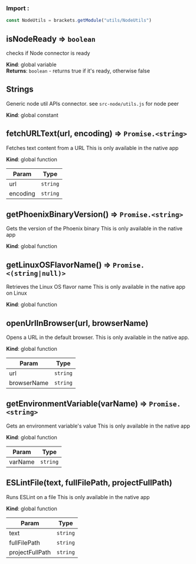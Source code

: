 ### Import :
```js
const NodeUtils = brackets.getModule("utils/NodeUtils")
```

<a name="isNodeReady"></a>

## isNodeReady ⇒ <code>boolean</code>
checks if Node connector is ready

**Kind**: global variable  
**Returns**: <code>boolean</code> - returns true if it's ready, otherwise false  
<a name="Strings"></a>

## Strings
Generic node util APIs connector. see `src-node/utils.js` for node peer

**Kind**: global constant  
<a name="fetchURLText"></a>

## fetchURLText(url, encoding) ⇒ <code>Promise.&lt;string&gt;</code>
Fetches text content from a URL
This is only available in the native app

**Kind**: global function  

| Param | Type |
| --- | --- |
| url | <code>string</code> | 
| encoding | <code>string</code> | 

<a name="getPhoenixBinaryVersion"></a>

## getPhoenixBinaryVersion() ⇒ <code>Promise.&lt;string&gt;</code>
Gets the version of the Phoenix binary
This is only available in the native app

**Kind**: global function  
<a name="getLinuxOSFlavorName"></a>

## getLinuxOSFlavorName() ⇒ <code>Promise.&lt;(string\|null)&gt;</code>
Retrieves the Linux OS flavor name
This is only available in the native app on Linux

**Kind**: global function  
<a name="openUrlInBrowser"></a>

## openUrlInBrowser(url, browserName)
Opens a URL in the default browser.
This is only available in the native app.

**Kind**: global function  

| Param | Type |
| --- | --- |
| url | <code>string</code> | 
| browserName | <code>string</code> | 

<a name="getEnvironmentVariable"></a>

## getEnvironmentVariable(varName) ⇒ <code>Promise.&lt;string&gt;</code>
Gets an environment variable's value
This is only available in the native app

**Kind**: global function  

| Param | Type |
| --- | --- |
| varName | <code>string</code> | 

<a name="ESLintFile"></a>

## ESLintFile(text, fullFilePath, projectFullPath)
Runs ESLint on a file
This is only available in the native app

**Kind**: global function  

| Param | Type |
| --- | --- |
| text | <code>string</code> | 
| fullFilePath | <code>string</code> | 
| projectFullPath | <code>string</code> | 

